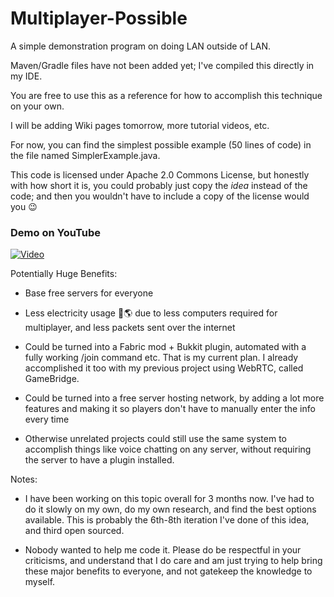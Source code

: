 # Multiplayer-Possible
A simple demonstration program on doing LAN outside of LAN.

Maven/Gradle files have not been added yet; I've compiled this directly in my IDE.

You are free to use this as a reference for how to accomplish this technique on your own.

I will be adding Wiki pages tomorrow, more tutorial videos, etc.

For now, you can find the simplest possible example (50 lines of code) in the file named SimplerExample.java.

This code is licensed under Apache 2.0 Commons License, but honestly with how short it is, you could probably just copy the *idea* instead of the code; and then you wouldn't have to include a copy of the license would you 😉




### Demo on YouTube

[![Video](https://img.youtube.com/vi/tx4jvZCSlXA/0.jpg)](http://www.youtube.com/watch?v=tx4jvZCSlXA)



Potentially Huge Benefits:

- Base free servers for everyone

- Less electricity usage 💚🌎 due to less computers required for multiplayer, and less packets sent over the internet

- Could be turned into a Fabric mod + Bukkit plugin, automated with a fully working /join command etc. That is my current plan. I already accomplished it too with my previous project using WebRTC, called GameBridge.


- Could be turned into a free server hosting network, by adding a lot more features and making it so players don't have to manually enter the info every time

- Otherwise unrelated projects could still use the same system to accomplish things like voice chatting on any server, without requiring the server to have a plugin installed.

Notes:

- I have been working on this topic overall for 3 months now. I've had to do it slowly on my own, do my own research, and find the best options available. This is probably the 6th-8th iteration I've done of this idea, and third open sourced. 

- Nobody wanted to help me code it. Please do be respectful in your criticisms, and understand that I do care and am just trying to help bring these major benefits to everyone, and not gatekeep the knowledge to myself.




